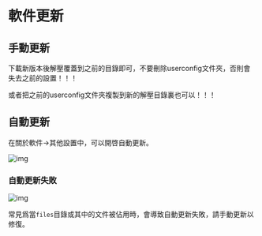 # 軟件更新

## 手動更新

下載新版本後解壓覆蓋到之前的目錄即可，不要刪除userconfig文件夾，否則會失去之前的設置！！！

或者把之前的userconfig文件夾複製到新的解壓目錄裏也可以！！！

## 自動更新

在關於軟件->其他設置中，可以開啓自動更新。

![img](https://image.lunatranslator.org/zh/update.png) 

### 自動更新失敗

![img](https://image.lunatranslator.org/zh/refused.png)

常見爲當`files`目錄或其中的文件被佔用時，會導致自動更新失敗，請手動更新以修復。